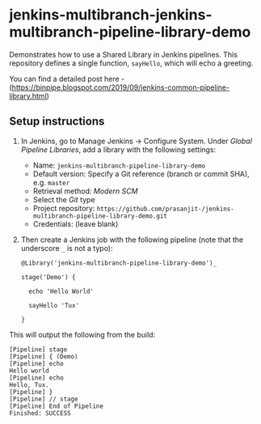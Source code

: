 # jenkins-multibranch-jenkins-multibranch-pipeline-library-demo

Demonstrates how to use a Shared Library in Jenkins pipelines. This repository defines a single function, `sayHello`, which will echo a greeting.

You can find a detailed post here - (https://binpipe.blogspot.com/2019/09/jenkins-common-pipeline-library.html)

## Setup instructions

1. In Jenkins, go to Manage Jenkins &rarr; Configure System. Under _Global Pipeline Libraries_, add a library with the following settings:

    - Name: `jenkins-multibranch-pipeline-library-demo`
    - Default version: Specify a Git reference (branch or commit SHA), e.g. `master`
    - Retrieval method: _Modern SCM_
    - Select the _Git_ type
    - Project repository: `https://github.com/prasanjit-/jenkins-multibranch-pipeline-library-demo.git`
    - Credentials: (leave blank)

2. Then create a Jenkins job with the following pipeline (note that the underscore `_` is not a typo):

    ```
    @Library('jenkins-multibranch-pipeline-library-demo')_

    stage('Demo') {

      echo 'Hello World'

      sayHello 'Tux'

    }
    ```

This will output the following from the build:

```
[Pipeline] stage
[Pipeline] { (Demo)
[Pipeline] echo
Hello world
[Pipeline] echo
Hello, Tux.
[Pipeline] }
[Pipeline] // stage
[Pipeline] End of Pipeline
Finished: SUCCESS
```
